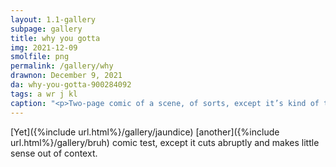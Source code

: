 ```yaml
---
layout: 1.1-gallery
subpage: gallery
title: why you gotta
img: 2021-12-09
smolfile: png
permalink: /gallery/why
drawnon: December 9, 2021
da: why-you-gotta-900284092
tags: a wr j kl
caption: "<p>Two-page comic of a scene, of sorts, except it’s kind of two much longer scenes in a hamfisted trenchcoat and the author doesn’t like it and subsequently doesn’t feel like writing out a full caption.</p>"
---
```

[Yet]({%include url.html%}/gallery/jaundice) [another]({%include url.html%}/gallery/bruh) comic test, except it cuts abruptly and makes little sense out of context.